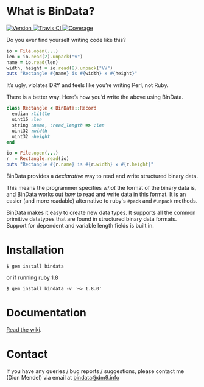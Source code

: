 # What is BinData?

[![Version     ](http://img.shields.io/gem/v/bindata.svg)                       ](https://rubygems.org/gems/bindata)
[![Travis CI   ](http://img.shields.io/travis/dmendel/bindata/master.svg)     ](https://travis-ci.org/dmendel/bindata)
[![Coverage    ](http://img.shields.io/coveralls/dmendel/bindata.svg)         ](https://coveralls.io/r/dmendel/bindata)

Do you ever find yourself writing code like this?

```ruby
io = File.open(...)
len = io.read(2).unpack("v")
name = io.read(len)
width, height = io.read(8).unpack("VV")
puts "Rectangle #{name} is #{width} x #{height}"
```

It’s ugly, violates DRY and feels like you’re writing Perl, not Ruby.

There is a better way. Here’s how you’d write the above using BinData.

```ruby
class Rectangle < BinData::Record
  endian :little
  uint16 :len
  string :name, :read_length => :len
  uint32 :width
  uint32 :height
end

io = File.open(...)
r  = Rectangle.read(io)
puts "Rectangle #{r.name} is #{r.width} x #{r.height}"
```

BinData provides a _declarative_ way to read and write structured binary data.

This means the programmer specifies *what* the format of the binary
data is, and BinData works out *how* to read and write data in this
format.  It is an easier (and more readable) alternative to
ruby's `#pack` and `#unpack` methods.

BinData makes it easy to create new data types. It supports all the common
primitive datatypes that are found in structured binary data formats. Support
for dependent and variable length fields is built in. 

# Installation

    $ gem install bindata

or if running ruby 1.8

    $ gem install bindata -v '~> 1.8.0'

# Documentation

[Read the wiki](http://github.com/dmendel/bindata/wiki).

# Contact

If you have any queries / bug reports / suggestions, please contact me
(Dion Mendel) via email at bindata@dm9.info
